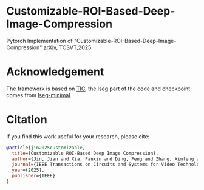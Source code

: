 # Customizable-ROI-Based-Deep-Image-Compression
Pytorch Implementation of "Customizable-ROI-Based-Deep-Image-Compression" [arXiv](https://arxiv.org/pdf/2507.00373), TCSVT,2025

# Acknowledgement
The framework is based on [TIC](https://github.com/lumingzzz/TIC), the lseg part of the code and checkpoint comes from [lseg-minimal](https://github.com/krrish94/lseg-minimal).

# Citation  
If you find this work useful for your research, please cite:  

```bibtex
@article{jin2025customizable,
  title={Customizable ROI-Based Deep Image Compression},
  author={Jin, Jian and Xia, Fanxin and Ding, Feng and Zhang, Xinfeng and Liu, Meiqin and Zhao, Yao and Lin, Weisi and Meng, Lili},
  journal={IEEE Transactions on Circuits and Systems for Video Technology},
  year={2025},
  publisher={IEEE}
}

